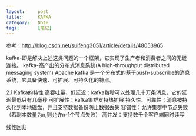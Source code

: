 ```yaml
---
layout:     post
title:      KAFKA
category:   Note
tags:		[笔记]
---
```

参考：http://blog.csdn.net/suifeng3051/article/details/48053965

kafka-即是解决上述这类问题的一个框架，它实现了生产者和消费者之间的无缝连接。
kafka-高产出的分布式消息系统(A high-throughput distributed messaging system)
Apache kafka 是一个分布式的基于push-subscribe的消息系统，它具备快速、可扩展、可持久化的特点。

2.1 Kafka的特性
高吞吐量、低延迟：kafka每秒可以处理几十万条消息，它的延迟最低只有几毫秒
可扩展性：kafka集群支持热扩展
持久性、可靠性：消息被持久化到本地磁盘，并且支持数据备份防止数据丢失
容错性：允许集群中节点失败（若副本数量为n,则允许n-1个节点失败）
高并发：支持数千个客户端同时读写


线性回归
